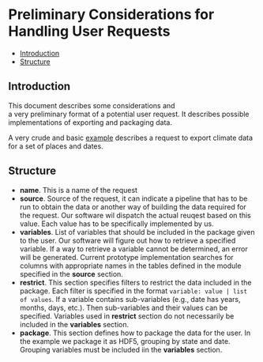 Preliminary Considerations for Handling User Requests
=====================================================

<!-- toc -->

- [Introduction](#introduction)
- [Structure](#structure)

<!-- tocstop -->

Introduction
------------

This document describes some considerations and  
a very preliminary format 
of a potential user request. It describes 
possible implementations of exporting and packaging 
data.

A very crude and basic 
[example](../src/yml/example_request.yaml)
describes a request to export climate data for a set 
of places and dates.

Structure
---------

 * **name**. This is a name of the request
 * **source**. Source of the request, it can indicate 
   a pipeline that has to be run to obtain the data
   or another way of building the data required for 
   the request. Our software wil dispatch the actual
   reuqest based on this value. Each value has to be 
   specifically implemented by us.
 * **variables**. List of variables that should be included 
   in the package given to the user. Our software
   will figure out how to retrieve a specified variable.
   If a way to retrieve a variable cannot be determined,
   an error will be generated. Current prototype 
   implementation searches for columns with appropriate 
   names in the tables defined in the module specified
   in the **source** section.
 * **restrict**. This section specifies filters to restrict 
   the data included in the package. Each filter is specified
   in the format `variable: value | list of values`. If a 
   variable contains sub-variables (e.g., date has years, 
   months, days, etc.). Then sub-variables and their values
   can be specified. Variables used in **restrict** section
   do not necessarily be included in the **variables** section.
 * **package**.  This section defines how to package the data 
   for the user. In the example we package it as HDF5, 
   grouping by state and date. Grouping variables must be 
   included iin the **variables** section.

